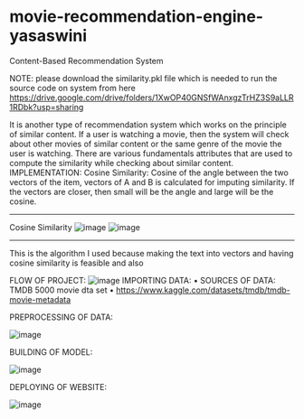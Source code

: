 # movie-recommendation-engine-yasaswini
Content-Based Recommendation System



NOTE:
please download the similarity.pkl file which is needed to run the source code on system from here
https://drive.google.com/drive/folders/1XwOP40GNSfWAnxgzTrHZ3S9aLLR1RDbk?usp=sharing
 
It is another type of recommendation system which works on the principle of similar content. If a user is watching a movie, then the system will check about other movies of similar content or the same genre of the movie the user is watching. There are various fundamentals attributes that are used to compute the similarity while checking about similar content. 
IMPLEMENTATION:
Cosine Similarity: Cosine of the angle between the two vectors of the item, vectors of A and B is calculated for imputing similarity. If the vectors are closer, then small will be the angle and large will be the cosine. 
________________________________________
 
Cosine Similarity
![image](https://user-images.githubusercontent.com/95837185/170835765-a01a1af9-150a-4129-a1c7-05771e9f0337.png)
![image](https://user-images.githubusercontent.com/95837185/170835812-3e02ea67-f683-42bc-8544-89a6a79da9c2.png)


________________________________________
This is the algorithm I used because making the text into vectors and having cosine similarity is feasible and also

FLOW OF PROJECT:
  ![image](https://user-images.githubusercontent.com/95837185/170835550-3417077f-e934-47ba-a944-70fc29f5ac89.png)
IMPORTING DATA:
•	SOURCES OF DATA: TMDB 5000 movie dta set
•	https://www.kaggle.com/datasets/tmdb/tmdb-movie-metadata

PREPROCESSING OF DATA:

![image](https://user-images.githubusercontent.com/95837185/170835717-9fab9acf-593f-4448-88f3-963ce5f1ec8a.png)

BUILDING OF MODEL:

![image](https://user-images.githubusercontent.com/95837185/170835634-d9af8da0-f861-489f-8b73-0e3e09344373.png)

DEPLOYING OF WEBSITE:

![image](https://user-images.githubusercontent.com/95837185/170835746-fb3f2cab-0990-4e17-bac3-bede37ad90f9.png)


